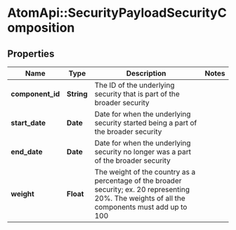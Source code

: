 # AtomApi::SecurityPayloadSecurityComposition

## Properties
Name | Type | Description | Notes
------------ | ------------- | ------------- | -------------
**component_id** | **String** | The ID of the underlying security that is part of the broader security | 
**start_date** | **Date** | Date for when the underlying security started being a part of the broader security | 
**end_date** | **Date** | Date for when the underlying security no longer was a part of the broader security | 
**weight** | **Float** | The weight of the country as a percentage of the broader security; ex. 20 representing 20%. The weights of all the components must add up to 100 | 


